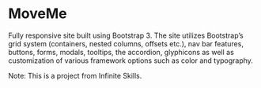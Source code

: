 MoveMe
======

Fully responsive site built using Bootstrap 3. The site utilizes Bootstrap’s grid system (containers, nested columns, offsets etc.), nav bar features, buttons, forms, modals, tooltips, the accordion, glyphicons as well as customization of various framework options such as color and typography.

Note: This is a project from Infinite Skills.
